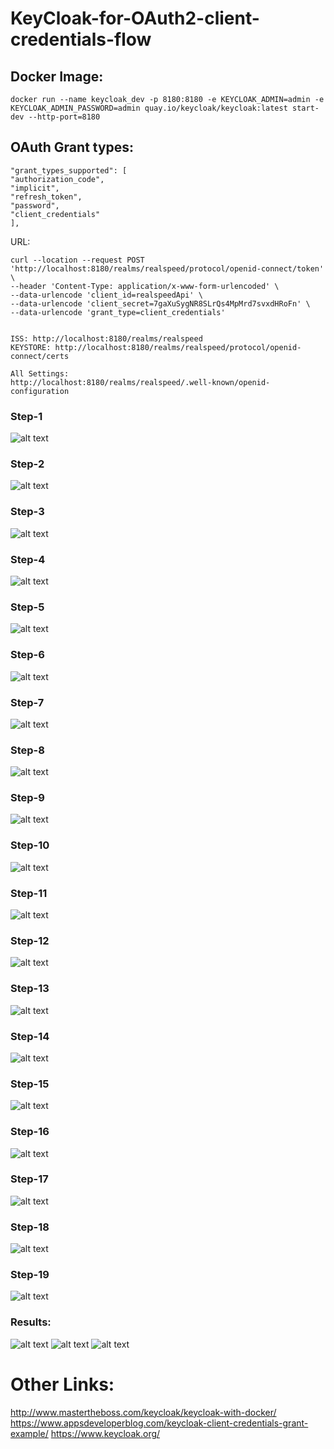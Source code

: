 # KeyCloak-for-OAuth2-client-credentials-flow


## Docker Image: 
~~~
docker run --name keycloak_dev -p 8180:8180 -e KEYCLOAK_ADMIN=admin -e KEYCLOAK_ADMIN_PASSWORD=admin quay.io/keycloak/keycloak:latest start-dev --http-port=8180
~~~

## OAuth Grant types:
~~~
"grant_types_supported": [
"authorization_code",
"implicit",
"refresh_token",
"password",
"client_credentials"
],
~~~

URL:
~~~
curl --location --request POST 'http://localhost:8180/realms/realspeed/protocol/openid-connect/token' \
--header 'Content-Type: application/x-www-form-urlencoded' \
--data-urlencode 'client_id=realspeedApi' \
--data-urlencode 'client_secret=7gaXuSygNR8SLrQs4MpMrd7svxdHRoFn' \
--data-urlencode 'grant_type=client_credentials'


ISS: http://localhost:8180/realms/realspeed
KEYSTORE: http://localhost:8180/realms/realspeed/protocol/openid-connect/certs

All Settings:
http://localhost:8180/realms/realspeed/.well-known/openid-configuration
~~~

### Step-1
![alt text](login_page.jpg)

### Step-2
![alt text](login_page_1.jpg)

### Step-3
![alt text](homepage.jpg)

### Step-4
![alt text](create_realm.jpg)

### Step-5
![alt text](create_realm_2.jpg)

### Step-6
![alt text](realm_homepage.jpg)

### Step-7
![alt text](client_creation.jpg)

### Step-8
![alt text](create_client_1.jpg)

### Step-9
![alt text](create_client_2.jpg)

### Step-10
![alt text](create_JWKS.jpg)

### Step-11
![alt text](client_credentials.jpg)

### Step-12
![alt text](refresh_token_on.jpg)

### Step-13
![alt text](create_client_3.jpg)

### Step-14
![alt text](create_client_4.jpg)

### Step-15
![alt text](add_mapper_to_scope.jpg)

### Step-16
![alt text](add_mapper_to_scope_1.jpg)

### Step-17
![alt text](add_mapper_to_scope_2.jpg)

### Step-18
![alt text](add_mapper_to_scope_3.jpg)

### Step-19
![alt text](Add_scope_to_client.jpg)

### Results:
![alt text](client_credentials_CURL.jpg)
![alt text](JWKS.jpg)
![alt text](JWT_TOKEN.jpg)


# Other Links:
http://www.mastertheboss.com/keycloak/keycloak-with-docker/
https://www.appsdeveloperblog.com/keycloak-client-credentials-grant-example/
https://www.keycloak.org/
